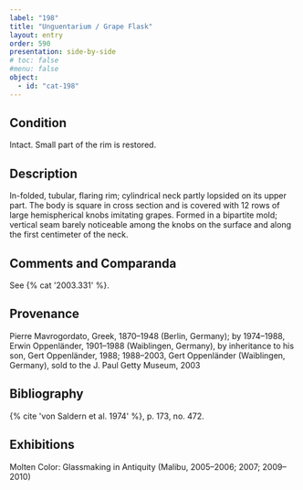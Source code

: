 ```yaml
---
label: "198"
title: "Unguentarium / Grape Flask"
layout: entry
order: 590
presentation: side-by-side
# toc: false
#menu: false 
object:
  - id: "cat-198"
---
```


## Condition

Intact. Small part of the rim is restored.

## Description

In-folded, tubular, flaring rim; cylindrical neck partly lopsided on its upper part. The body is square in cross section and is covered with 12 rows of large hemispherical knobs imitating grapes. Formed in a bipartite mold; vertical seam barely noticeable among the knobs on the surface and along the first centimeter of the neck.

## Comments and Comparanda

See {% cat '2003.331' %}.

## Provenance

Pierre Mavrogordato, Greek, 1870–1948 (Berlin, Germany); by 1974–1988, Erwin Oppenländer, 1901–1988 (Waiblingen, Germany), by inheritance to his son, Gert Oppenländer, 1988; 1988–2003, Gert Oppenländer (Waiblingen, Germany), sold to the J. Paul Getty Museum, 2003

## Bibliography

{% cite 'von Saldern et al. 1974' %}, p. 173, no. 472.

## Exhibitions

Molten Color: Glassmaking in Antiquity (Malibu, 2005–2006; 2007; 2009–2010)